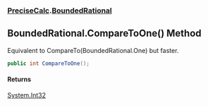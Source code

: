 ### [PreciseCalc](PreciseCalc.md 'PreciseCalc').[BoundedRational](PreciseCalc.BoundedRational.md 'PreciseCalc.BoundedRational')

## BoundedRational.CompareToOne() Method

Equivalent to CompareTo(BoundedRational.One) but faster.

```csharp
public int CompareToOne();
```

#### Returns
[System.Int32](https://docs.microsoft.com/en-us/dotnet/api/System.Int32 'System.Int32')